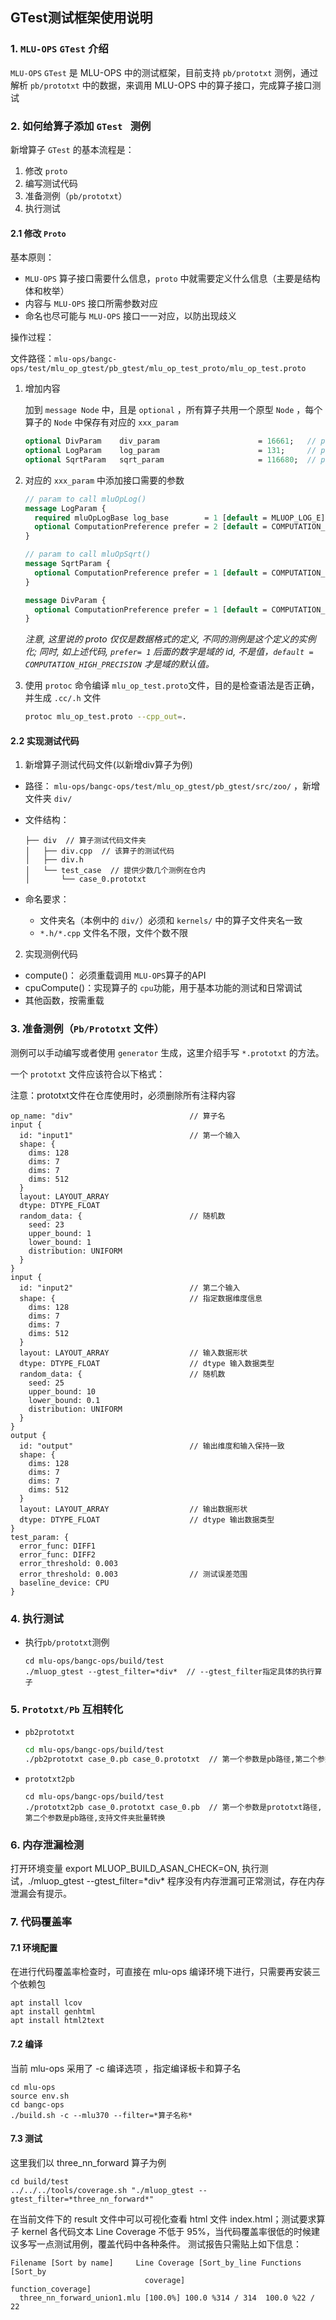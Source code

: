 ## GTest测试框架使用说明

### 1. `MLU-OPS` `GTest` 介绍

 `MLU-OPS` `GTest` 是 MLU-OPS 中的测试框架，目前支持 `pb/prototxt` 测例，通过解析 `pb/prototxt` 中的数据，来调用 MLU-OPS 中的算子接口，完成算子接口测试

### 2. 如何给算子添加 `GTest ` 测例

新增算子 `GTest` 的基本流程是：

1. 修改 `proto`
2. 编写测试代码
3. 准备测例（`pb/prototxt`）
4. 执行测试

#### 2.1 修改 `Proto`

基本原则：

- `MLU-OPS` 算子接口需要什么信息，`proto` 中就需要定义什么信息（主要是结构体和枚举）
- 内容与 `MLU-OPS` 接口所需参数对应
- 命名也尽可能与 `MLU-OPS` 接口一一对应，以防出现歧义

操作过程：

文件路径：`mlu-ops/bangc-ops/test/mlu_op_gtest/pb_gtest/mlu_op_test_proto/mlu_op_test.proto`

1. 增加内容

   加到 `message Node` 中，且是 `optional` ，所有算子共用一个原型 `Node` ，每个算子的 `Node` 中保存有对应的 `xxx_param`

   ```protobuf
   optional DivParam    div_param                      = 16661;   // param
   optional LogParam    log_param                      = 131;     // param
   optional SqrtParam   sqrt_param                     = 116680;  // param
   ```

2. 对应的 `xxx_param` 中添加接口需要的参数

    ```protobuf
    // param to call mluOpLog()
    message LogParam {
      required mluOpLogBase log_base        = 1 [default = MLUOP_LOG_E];
      optional ComputationPreference prefer = 2 [default = COMPUTATION_HIGH_PRECISION];
    }
    
    // param to call mluOpSqrt()
    message SqrtParam {
      optional ComputationPreference prefer = 1 [default = COMPUTATION_HIGH_PRECISION];
    }
    
    message DivParam {
      optional ComputationPreference prefer = 1 [default = COMPUTATION_HIGH_PRECISION];
    }
    
    ```
     _注意, 这里说的 proto 仅仅是数据格式的定义, 不同的测例是这个定义的实例化; 同时, 如上述代码, `prefer= 1` 后面的数字是域的 id, 不是值，`default = COMPUTATION_HIGH_PRECISION` 才是域的默认值。_

3. 使用 `protoc` 命令编译 `mlu_op_test.proto`文件，目的是检查语法是否正确，并生成 `.cc/.h` 文件

   ```bash
   protoc mlu_op_test.proto --cpp_out=.
   ```

#### 2.2 实现测试代码

1. 新增算子测试代码文件(以新增div算子为例)

- 路径： `mlu-ops/bangc-ops/test/mlu_op_gtest/pb_gtest/src/zoo/` ，新增文件夹 `div/`

- 文件结构：

  ```
  ├── div  // 算子测试代码文件夹
  │   ├── div.cpp  // 该算子的测试代码
  │   ├── div.h
  │   └── test_case  // 提供少数几个测例在仓内
  │       └── case_0.prototxt
  ```

- 命名要求：
  - 文件夹名（本例中的 `div/`）必须和 `kernels/` 中的算子文件夹名一致
  - `*.h/*.cpp` 文件名不限，文件个数不限

2. 实现测例代码

- compute()： 必须重载调用 `MLU-OPS`算子的API
- cpuCompute()：实现算子的 `cpu`功能，用于基本功能的测试和日常调试
- 其他函数，按需重载

### 3. 准备测例（`Pb/Prototxt` 文件）

测例可以手动编写或者使用 `generator` 生成，这里介绍手写 `*.prototxt` 的方法。

一个 `prototxt` 文件应该符合以下格式：

注意：prototxt文件在仓库使用时，必须删除所有注释内容

```
op_name: "div"                          // 算子名
input {
  id: "input1"                          // 第一个输入
  shape: {
    dims: 128
    dims: 7
    dims: 7
    dims: 512
  }
  layout: LAYOUT_ARRAY
  dtype: DTYPE_FLOAT
  random_data: {                        // 随机数
    seed: 23
    upper_bound: 1
    lower_bound: 1
    distribution: UNIFORM
  }
}
input {
  id: "input2"                          // 第二个输入
  shape: {                              // 指定数据维度信息
    dims: 128
    dims: 7
    dims: 7
    dims: 512
  }
  layout: LAYOUT_ARRAY                  // 输入数据形状
  dtype: DTYPE_FLOAT                    // dtype 输入数据类型
  random_data: {                        // 随机数
    seed: 25
    upper_bound: 10
    lower_bound: 0.1
    distribution: UNIFORM
  }
}
output {
  id: "output"                          // 输出维度和输入保持一致
  shape: {
    dims: 128
    dims: 7
    dims: 7
    dims: 512
  }
  layout: LAYOUT_ARRAY                  // 输出数据形状
  dtype: DTYPE_FLOAT                    // dtype 输出数据类型
}
test_param: {
  error_func: DIFF1
  error_func: DIFF2
  error_threshold: 0.003
  error_threshold: 0.003                // 测试误差范围
  baseline_device: CPU
}
```

### 4. 执行测试

- 执行`pb/prototxt`测例

  ```
  cd mlu-ops/bangc-ops/build/test
  ./mluop_gtest --gtest_filter=*div*  // --gtest_filter指定具体的执行算子
  ```
  

### 5. `Prototxt/Pb` 互相转化

- `pb2prototxt`

  ```bash
  cd mlu-ops/bangc-ops/build/test
  ./pb2prototxt case_0.pb case_0.prototxt  // 第一个参数是pb路径,第二个参数是prototxt路径,支持文件夹批量转换
  ```

- `prototxt2pb`

  ```{bash}
  cd mlu-ops/bangc-ops/build/test
  ./prototxt2pb case_0.prototxt case_0.pb  // 第一个参数是prototxt路径,第二个参数是pb路径,支持文件夹批量转换
  ```

### 6. 内存泄漏检测

打开环境变量 export MLUOP_BUILD_ASAN_CHECK=ON, 执行测试，./mluop_gtest --gtest_filter=\*div\* 程序没有内存泄漏可正常测试，存在内存泄漏会有提示。  

### 7. 代码覆盖率

#### 7.1 环境配置

在进行代码覆盖率检查时，可直接在 mlu-ops 编译环境下进行，只需要再安装三个依赖包

```
apt install lcov
apt install genhtml
apt install html2text
```
#### 7.2 编译

当前 mlu-ops 采用了 -c 编译选项 ，指定编译板卡和算子名
```
cd mlu-ops
source env.sh
cd bangc-ops
./build.sh -c --mlu370 --filter=*算子名称*
```
#### 7.3 测试

这里我们以 three_nn_forward 算子为例
```
cd build/test
../../../tools/coverage.sh "./mluop_gtest --gtest_filter=*three_nn_forward*"
```
在当前文件下的 result 文件中可以可视化查看 html 文件 index.html；测试要求算子 kernel 各代码文本 Line Coverage 不低于 95%，当代码覆盖率很低的时候建议多写一点测试用例，覆盖代码中各种条件。
测试报告只需贴上如下信息：
```
Filename [Sort by name]     Line Coverage [Sort_by_line Functions [Sort_by
                              coverage]                   function_coverage]
  three_nn_forward_union1.mlu [100.0%] 100.0 %314 / 314  100.0 %22 / 22
```

